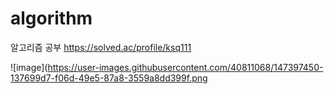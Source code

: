 # algorithm
알고리즘 공부
https://solved.ac/profile/ksq111


![image](https://user-images.githubusercontent.com/40811068/147397450-137699d7-f06d-49e5-87a8-3559a8dd399f.png

